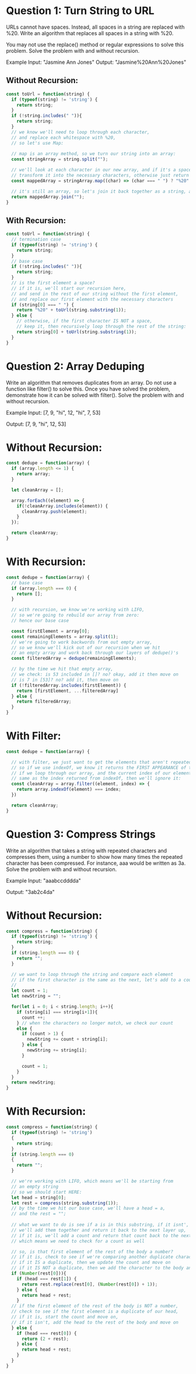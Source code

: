# Question 1: Turn String to URL
URLs cannot have spaces. 
Instead, all spaces in a string are replaced with %20. 
Write an algorithm that replaces all spaces in a string with %20.

You may not use the replace() method or regular expressions to solve this problem. 
Solve the problem with and without recursion.

Example
Input: "Jasmine Ann Jones"
Output: "Jasmine%20Ann%20Jones"

## Without Recursion:

```javascript
const toUrl = function(string) {
  if (typeof(string) != 'string') {
    return string;
  }
  if (!string.includes(" ")){
    return string;
  }
  // we know we'll need to loop through each character,
  // and replace each whitespace with %20,
  // so let's use Map:
  
  // map is an array method, so we turn our string into an array:
  const stringArray = string.split("");

  // we'll look at each character in our new array, and if it's a space,
  // transform it into the necessary characters, otherwise just return that character
  const mappedArray = stringArray.map((char) => (char === " ") ? "%20" : char);

  // it's still an array, so let's join it back together as a string, and return it
  return mappedArray.join("");
}
```
## With Recursion:

```javascript
const toUrl = function(string) {
  // termination case
  if (typeof(string) != 'string') {
    return string;
  }
  // base case
  if (!string.includes(" ")){
    return string;
  }
  // is the first element a space?
  // if it is, we'll start our recursion here,
  // and send in the rest of our string without the first element,
  // and replace our first element with the necessary characters
  if (string[0] === " ") {
    return "%20" + toUrl(string.substring(1));
  } else {
    // otherwise, if the first character IS NOT a space,
    // keep it, then recursively loop through the rest of the string:
    return string[0] + toUrl(string.substring(1));
  }
}
```

# Question 2: Array Deduping
Write an algorithm that removes duplicates from an array. 
Do not use a function like filter() to solve this. 
Once you have solved the problem, demonstrate how it can be solved with filter(). 
Solve the problem with and without recursion.

Example
Input: [7, 9, "hi", 12, "hi", 7, 53]

Output: [7, 9, "hi", 12, 53]

# Without Recursion:

```javascript
const dedupe = function(array) {
  if (array.length <= 1) {
    return array;
  }

  let cleanArray = [];

  array.forEach((element) => {
    if(!cleanArray.includes(element)) {
      cleanArray.push(element);
    }
  });

  return cleanArray;
}
```

# With Recursion:

```javascript
const dedupe = function(array) {
  // base case
  if (array.length === 0) {
    return [];
  }

  // with recursion, we know we're working with LIFO,
  // so we're going to rebuild our array from zero:
  // hence our base case

  const firstElement = array[0];
  const remainingElements = array.split(1);
  // we're going to work backwords from out empty array,
  // so we know we'll kick out of our recursion when we hit 
  // an empty array and work back through our layers of dedupe()'s
  const filteredArray = dedupe(remainingElements);

  // by the time we hit that empty array, 
  // we check: is 53 included in []? no? okay, add it then move on
  // is 7 in [53]? no? add it, then move on
  if (!filteredArray.includes(firstElement)) {
    return [firstElement, ...filteredArray]
  } else {
    return filteredArray;
  }
}
```

# With Filter: 

```javascript
const dedupe = function(array) {

  // with filter, we just want to get the elements that aren't repeated:
  // so if we use indexOf, we know it returns the FIRST APPEARANCE of that element
  // if we loop through our array, and the current index of our element is not the 
  // same as the index returned from indexOf, then we'll ignore it:
  const cleanArray = array.filter((element, index) => {
    return array.indexOf(element) === index;
  })

  return cleanArray;
}
```

# Question 3: Compress Strings

Write an algorithm that takes a string with repeated characters and compresses them, using a number to show how many times the repeated character has been compressed. 
For instance, aaa would be written as 3a. 
Solve the problem with and without recursion.

Example
Input: "aaabccdddda"

Output: "3ab2c4da"

# Without Recursion:

```javascript
const compress = function(string) {
  if (typeof(string) != 'string') {
    return string;
  }
  if (string.length === 0) {
    return "";
  }

  // we want to loop through the string and compare each element
  // if the first character is the same as the next, let's add to a count
  // 
  let count = 1;
  let newString = "";

  for(let i = 0; i < string.length; i++){
    if (string[i] === string[i+1]){
      count ++;
    } // when the characters no longer match, we check our count
    else {
      if (count > 1) {
        newString += count + string[i];
      } else {
        newString += string[i];
      }

      count = 1;
    }
  }
  return newString;
}

```

# With Recursion:

```javascript
const compress = function(string) {
  if (typeof(string) != 'string')
  {
    return string;
  }
  if (string.length === 0) 
  {
    return "";
  }

  // we're working with LIFO, which means we'll be starting from
  // an empty string
  // so we should start HERE:
  let head = string[0];
  let rest = compress(string.substring(1));
  // by the time we hit our base case, we'll have a head = a,
  // and the rest = "";
  
  // what we want to do is see if a is in this substring, if it isnt',
  // we'll add them together and return it back to the next layer up,
  // if it is, we'll add a count and return that count back to the next layer up
  // which means we need to check for a count as well

  // so, is that first element of the rest of the body a number?
  // if it is, check to see if we're comparing another duplicate character
  // if it IS a duplicate, then we update the count and move on
  // if it IS NOT a duplicate, then we add the character to the body and move on
  if (Number(rest[0])){
    if (head === rest[1]) {
      return rest.replace(rest[0], (Number(rest[0]) + 1));
    } else {
      return head + rest;
    }
  // if the first element of the rest of the body is NOT a number,
  // check to see if the first element is a duplicate of our head,
  // if it is, start the count and move on,
  // if it isn't, add the head to the rest of the body and move on
  } else {
    if (head === rest[0]) {
      return (2 + rest);
    } else {
      return head + rest;
    }
  }
}
```